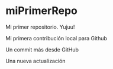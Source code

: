 # miPrimerRepo

Mi primer repositorio. Yujuu!

Mi primera contribución local para Github

Un commit más desde GitHub

Una nueva actualización
